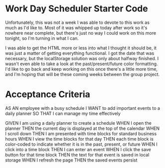 # Work Day Scheduler Starter Code

Unfortunately, this was not a week I was able to devote to this work as much as I'd like to. Most of it was whipped up today after work so it's nowhere near complete, but there's just no way I could work on this more tonight, so I'm turning in what I can.

I was able to get the HTML more or less into what I thought it should be, it was just a matter of getting everything functional. I got the date that was necessary, but the localStorage solution was only about halfway finished. I wasn't even able to take a look at the past/present/future color formatting. I'd like to go back and keep working on this once there's a little more time, and I'm hoping that will be these coming weeks between the group project.

# Acceptance Criteria

AS AN employee with a busy schedule
I WANT to add important events to a daily planner
SO THAT I can manage my time effectively

GIVEN I am using a daily planner to create a schedule
WHEN I open the planner
THEN the current day is displayed at the top of the calendar
WHEN I scroll down
THEN I am presented with time blocks for standard business hours
WHEN I view the time blocks for that day
THEN each time block is color-coded to indicate whether it is in the past, present, or future
WHEN I click into a time block
THEN I can enter an event
WHEN I click the save button for that time block
THEN the text for that event is saved in local storage
WHEN I refresh the page
THEN the saved events persist
